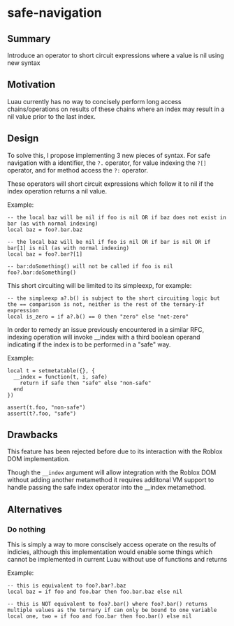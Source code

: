 # safe-navigation

## Summary

Introduce an operator to short circuit expressions where a value is nil using new syntax

## Motivation

Luau currently has no way to concisely perform long access chains/operations on results of these chains where an index may result in a nil value prior to the last index.

## Design

To solve this, I propose implementing 3 new pieces of syntax.
For safe navigation with a identifier, the `?.` operator, for value indexing the `?[]` operator, and for method access the `?:` operator.

These operators will short circuit expressions which follow it to nil if the index operation returns a nil value.

Example:

```luau
-- the local baz will be nil if foo is nil OR if baz does not exist in bar (as with normal indexing)
local baz = foo?.bar.baz

-- the local baz will be nil if foo is nil OR if bar is nil OR if bar[1] is nil (as with normal indexing)
local baz = foo?.bar?[1]

-- bar:doSomething() will not be called if foo is nil
foo?.bar:doSomething()
```

This short circuiting will be limited to its simpleexp, for example:

```luau
-- the simpleexp a?.b() is subject to the short circuiting logic but the == comparison is not, neither is the rest of the ternary-if expression
local is_zero = if a?.b() == 0 then "zero" else "not-zero"
```

In order to remedy an issue previously encountered in a similar RFC, indexing operation will invoke __index with a third boolean operand indicating
if the index is to be performed in a "safe" way.

Example:
```luau
local t = setmetatable({}, {
  __index = function(t, i, safe)
    return if safe then "safe" else "non-safe"
  end
})

assert(t.foo, "non-safe")
assert(t?.foo, "safe")
```

## Drawbacks

This feature has been rejected before due to its interaction with the Roblox DOM implementation.

Though the `__index` argument will allow integration with the Roblox DOM without adding another metamethod it requires additonal VM support to handle passing the safe index operator into the __index metamethod.

## Alternatives

### Do nothing
This is simply a way to more conscisely access operate on the results of indicies, although this implementation would enable some things which cannot be implemented in current Luau without use of functions and returns

Example:
```luau
-- this is equivalent to foo?.bar?.baz
local baz = if foo and foo.bar then foo.bar.baz else nil

-- this is NOT equivalent to foo?.bar() where foo?.bar() returns multiple values as the ternary if can only be bound to one variable
local one, two = if foo and foo.bar then foo.bar() else nil
```
